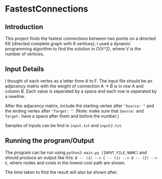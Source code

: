 # FastestConnections

## Introduction
This project finds the fastest connections between two points on a directed K6 (directed complete graph with 6 vertices); I used a dynamic programming algorithm to find the solution in O(V^2), where V is the number of vertices.

## Input Details
I thought of each vertex as a letter from A to F. The input file should be an adjacency matrix with the weight of connection A -> B is in row A and column B. Each value is seperated by a space and each row is seperated by a newline.

After the adjacency matrix, include the starting vertex after `"Source: "` and the ending vertex after `"Target: "`. (Note: make sure that `Source:` and `Target:` have a space after them and before the number.)

Samples of inputs can be find in `input.txt` and `input2.txt`.

## Running the program/Output
The program can be run using `python3 main.py [INPUT_FILE_NAME]` and should produce an output like this: `B -- (1) --> C -- (1) --> D -- (2) --> E`, where nodes and costs in the lowest cost path are shown.

The time taken to find the result will also be shown after.

